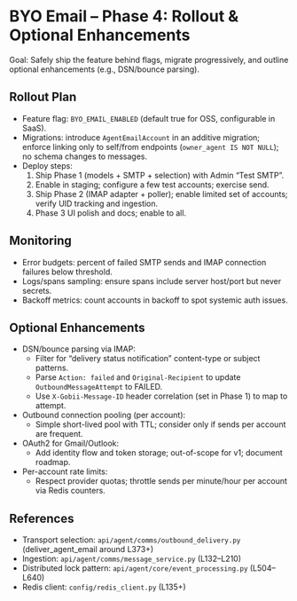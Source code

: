 # BYO Email – Phase 4: Rollout & Optional Enhancements

Goal: Safely ship the feature behind flags, migrate progressively, and outline optional enhancements (e.g., DSN/bounce parsing).

## Rollout Plan

- Feature flag: `BYO_EMAIL_ENABLED` (default true for OSS, configurable in SaaS).
- Migrations: introduce `AgentEmailAccount` in an additive migration; enforce linking only to self/from endpoints (`owner_agent IS NOT NULL`); no schema changes to messages.
- Deploy steps:
  1. Ship Phase 1 (models + SMTP + selection) with Admin “Test SMTP”.
  2. Enable in staging; configure a few test accounts; exercise send.
  3. Ship Phase 2 (IMAP adapter + poller); enable limited set of accounts; verify UID tracking and ingestion.
  4. Phase 3 UI polish and docs; enable to all.

## Monitoring

- Error budgets: percent of failed SMTP sends and IMAP connection failures below threshold.
- Logs/spans sampling: ensure spans include server host/port but never secrets.
- Backoff metrics: count accounts in backoff to spot systemic auth issues.

## Optional Enhancements

- DSN/bounce parsing via IMAP:
  - Filter for “delivery status notification” content-type or subject patterns.
  - Parse `Action: failed` and `Original-Recipient` to update `OutboundMessageAttempt` to FAILED.
  - Use `X-Gobii-Message-ID` header correlation (set in Phase 1) to map to attempt.
- Outbound connection pooling (per account):
  - Simple short-lived pool with TTL; consider only if sends per account are frequent.
- OAuth2 for Gmail/Outlook:
  - Add identity flow and token storage; out-of-scope for v1; document roadmap.
- Per-account rate limits:
  - Respect provider quotas; throttle sends per minute/hour per account via Redis counters.

## References

- Transport selection: `api/agent/comms/outbound_delivery.py` (deliver_agent_email around L373+)
- Ingestion: `api/agent/comms/message_service.py` (L132–L210)
- Distributed lock pattern: `api/agent/core/event_processing.py` (L504–L640)
- Redis client: `config/redis_client.py` (L135+)
